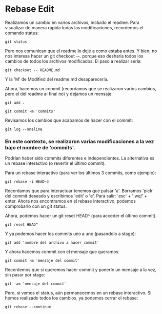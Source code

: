 # Rebase Edit
Realizamos un cambio en varios archivos, incluido el readme.
Para visualizar de manera rápida todas las modificaciones, recordemos el comando status:
<pre><code>git status</pre></code>

Pero nos comunican que el readme lo dejé a como estaba antes.
Y bien, no nos interesa hacer un git checkout --. porque eso desharía todos los cambios de todos los archivos modificados.
El paso a realizar sería:
<pre><code>git checkout -- README.md</pre></code>
Y la 'M' de Modified del readme.md desaparecería.

Ahora, hacemos un commit (recordamos que se realizaron varios cambios, pero el del readme al final no) y dejamos un mensaje:
<pre><code>git add .</pre></code>
<pre><code>git commit -m 'commits'</pre></code>

Revisamos los cambios que acabamos de hacer con el commit:
<pre><code>git log --oneline</pre></code>

### En este contexto, se realizaron varias modificaciones a la vez bajo el nombre de 'commits'.
Podrían haber sido commits diferentes e independientes. La alternativa es un rebase interactivo (o revertir el último commit).

Para un rebase interactivo (para ver los últimos 3 commits, como ejemplo):
<pre><code>git rebase -i HEAD~3</pre></code>
Recordamos que para interactuar tenemos que pulsar 'a'.
Borramos 'pick' del commit deseado y escribimos 'edit' o 'e'.
Para salir: 'esc' + ':wq!' + enter.
Ahora nos encontramos en el rebase interactivo, podemos comprobarlo con un git status.

Ahora, podemos hacer un git reset HEAD^ (para acceder el último commit).
<pre><code>git reset HEAD^</pre></code>

Y ya podemos hacer los commits uno a uno (pasandolo a stage):
<pre><code>git add 'nombre del archivo a hacer commit'</pre></code>
Y ahora hacemos commit con el mensaje que queramos:
<pre><code>git commit -m 'mensaje del commit'</pre></code>

Recordemos que si queremos hacer commit y ponerle un mensaje a la vez, sin pasar por stage:
<pre><code>git -am 'mensaje del commit'</pre></code>

Pero, si vemos el status, aún permanecemos en un rebase interactivo.
Si hemos realizado todos los cambios, ya podemos cerrar el rebase:
<pre><code>git rebase --continue</pre></code>




